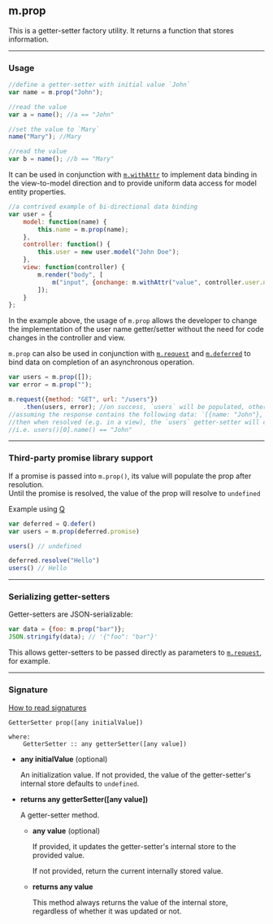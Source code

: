 ## m.prop

This is a getter-setter factory utility. It returns a function that stores information.

---

### Usage

```javascript
//define a getter-setter with initial value `John`
var name = m.prop("John");

//read the value
var a = name(); //a == "John"

//set the value to `Mary`
name("Mary"); //Mary

//read the value
var b = name(); //b == "Mary"
```

It can be used in conjunction with [`m.withAttr`](mithril.withattr.md) to implement data binding in the view-to-model direction and to provide uniform data access for model entity properties.

```javascript
//a contrived example of bi-directional data binding
var user = {
	model: function(name) {
		this.name = m.prop(name);
	},
	controller: function() {
		this.user = new user.model("John Doe");
	},
	view: function(controller) {
		m.render("body", [
			m("input", {onchange: m.withAttr("value", controller.user.name), value: controller.user.name()})
		]);
	}
};
```

In the example above, the usage of `m.prop` allows the developer to change the implementation of the user name getter/setter without the need for code changes in the controller and view.

`m.prop` can also be used in conjunction with [`m.request`](mithril.request.md) and [`m.deferred`](mithril.deferred.md) to bind data on completion of an asynchronous operation.

```javascript
var users = m.prop([]);
var error = m.prop("");

m.request({method: "GET", url: "/users"})
	.then(users, error); //on success, `users` will be populated, otherwise `error` will be populated
//assuming the response contains the following data: `[{name: "John"}, {name: "Mary"}]`
//then when resolved (e.g. in a view), the `users` getter-setter will contain a list of User instances
//i.e. users()[0].name() == "John"
```

---

### Third-party promise library support

If a promise is passed into `m.prop()`, its value will populate the prop after resolution.  
Until the promise is resolved, the value of the prop will resolve to `undefined`

Example using [Q](https://github.com/kriskowal/q)

```javascript
var deferred = Q.defer()
var users = m.prop(deferred.promise)

users() // undefined

deferred.resolve("Hello")
users() // Hello
```

---

### Serializing getter-setters

Getter-setters are JSON-serializable:

```javascript
var data = {foo: m.prop("bar")};
JSON.stringify(data); // '{"foo": "bar"}'
```

This allows getter-setters to be passed directly as parameters to [`m.request`](mithril.request.md), for example.

---

### Signature

[How to read signatures](how-to-read-signatures.md)

```clike
GetterSetter prop([any initialValue])

where:
	GetterSetter :: any getterSetter([any value])
```

-	**any initialValue** (optional)

	An initialization value. If not provided, the value of the getter-setter's internal store defaults to `undefined`.

-	**returns any getterSetter([any value])**

	A getter-setter method.

	-	**any value** (optional)

		If provided, it updates the getter-setter's internal store to the provided value.

		If not provided, return the current internally stored value.

	-	**returns any value**

		This method always returns the value of the internal store, regardless of whether it was updated or not.
